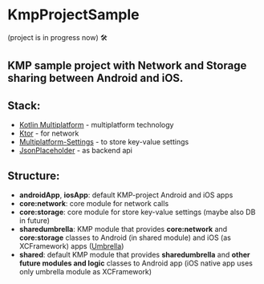 # KmpProjectSample

(project is in progress now) 🛠️

## KMP sample project with **Network** and **Storage** sharing between Android and iOS.

## Stack:
- [Kotlin Multiplatform](https://kotlinlang.org/docs/multiplatform.html) - multiplatform technology
- [Ktor](https://ktor.io/) - for network
- [Multiplatform-Settings](https://github.com/russhwolf/multiplatform-settings) - to store key-value settings
- [JsonPlaceholder](https://jsonplaceholder.org/comments) - as backend api

## Structure:
- **androidApp**, **iosApp**: default KMP-project Android and iOS apps
- **core:network**: core module for network calls
- **core:storage**: core module for store key-value settings (maybe also DB in future)
- **sharedumbrella**: KMP module that provides **core:network** and **core:storage** classes to Android (in shared module) and iOS (as XCFramework) apps ([Umbrella](https://www.jetbrains.com/help/kotlin-multiplatform-dev/multiplatform-project-configuration.html#several-shared-modules))
- **shared**: default KMP module that provides **sharedumbrella** and **other future modules and logic** classes to Android app (iOS native app uses only umbrella module as XCFramework)